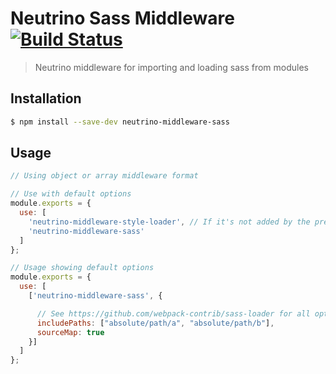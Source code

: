 # Neutrino Sass Middleware [![Build Status](https://travis-ci.org/markelog/neutrino-middleware-sass.svg?branch=master)](https://travis-ci.org/markelog/neutrino-middleware-sass)

> Neutrino middleware for importing and loading sass from modules

## Installation

```bash
$ npm install --save-dev neutrino-middleware-sass
```

## Usage

```js
// Using object or array middleware format

// Use with default options
module.exports = {
  use: [
    'neutrino-middleware-style-loader', // If it's not added by the preset you using
    'neutrino-middleware-sass'
  ]
};

// Usage showing default options
module.exports = {
  use: [
    ['neutrino-middleware-sass', {

      // See https://github.com/webpack-contrib/sass-loader for all options
      includePaths: ["absolute/path/a", "absolute/path/b"],
      sourceMap: true
    }]
  ]
};
```
